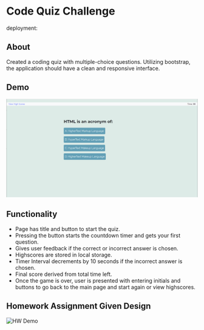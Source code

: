 # Code Quiz Challenge

deployment: 

## About
Created a coding quiz with multiple-choice questions. Utilizing bootstrap, the application should have a clean and responsive interface.

## Demo
![demo picture](./quiz_ex.png)

## Functionality
- Page has title and button to start the quiz. 
- Pressing the button starts the countdown timer and gets your first question.
- Gives user feedback if the correct or incorrect answer is chosen. 
- Highscores are stored in local storage.
- Timer Interval decrements by 10 seconds if the incorrect answer is chosen. 
- Final score derived from total time left.
- Once the game is over, user is presented with entering initials and buttons to go back to the main page and start again or view highscores.

## Homework Assignment Given Design

![HW Demo](../04-Web-APIs/02-Challenge/Assets/04-web-apis-homework-demo.gif)
